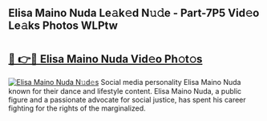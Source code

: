 ## Elisa Maino Nuda Le𝚊k𝚎d N𝚞𝚍e - Part-7P5 Vid𝚎o Le𝚊ks Photos WLPtw

# <h2><a href="http://fbbqkh3.evod.top/?m=Elisa+Maino+Nuda">🔗 👉🔴 Elisa Maino Nuda Vid𝚎o Ph𝚘t𝚘s</a></h2>

[![Elisa Maino Nuda N𝚞d𝚎s](https://i.imgur.com/8V9OHl7.gif)](http://fbbqkh3.evod.top/?m=Elisa+Maino+Nuda)
Social media personality Elisa Maino Nuda known for their dance and lifestyle content. Elisa Maino Nuda, a public figure and a passionate advocate for social justice, has spent his career fighting for the rights of the marginalized. 
